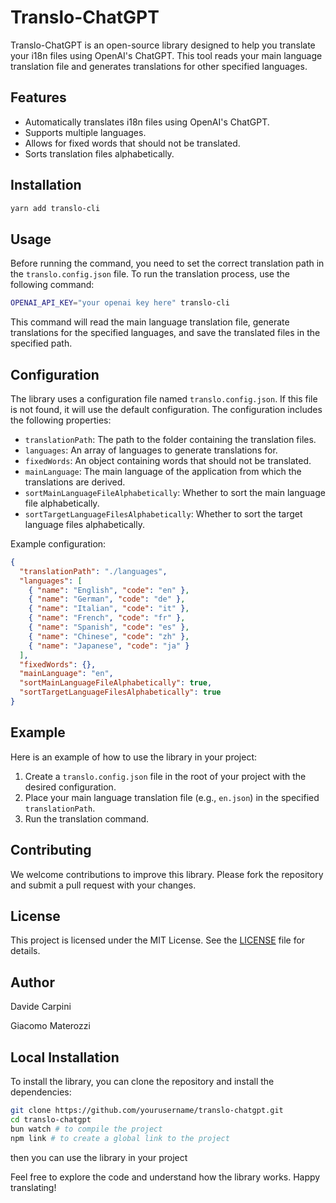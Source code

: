 # Translo-ChatGPT

Translo-ChatGPT is an open-source library designed to help you translate your i18n files using OpenAI's ChatGPT. This tool reads your main language translation file and generates translations for other specified languages.

## Features

- Automatically translates i18n files using OpenAI's ChatGPT.
- Supports multiple languages.
- Allows for fixed words that should not be translated.
- Sorts translation files alphabetically.

## Installation

```bash
yarn add translo-cli
```

## Usage

Before running the command, you need to set the correct translation path in the `translo.config.json` file.
To run the translation process, use the following command:

```bash
OPENAI_API_KEY="your openai key here" translo-cli
```

This command will read the main language translation file, generate translations for the specified languages, and save the translated files in the specified path.

## Configuration

The library uses a configuration file named `translo.config.json`. If this file is not found, it will use the default configuration. The configuration includes the following properties:

- `translationPath`: The path to the folder containing the translation files.
- `languages`: An array of languages to generate translations for.
- `fixedWords`: An object containing words that should not be translated.
- `mainLanguage`: The main language of the application from which the translations are derived.
- `sortMainLanguageFileAlphabetically`: Whether to sort the main language file alphabetically.
- `sortTargetLanguageFilesAlphabetically`: Whether to sort the target language files alphabetically.

Example configuration:

```json
{
  "translationPath": "./languages",
  "languages": [
    { "name": "English", "code": "en" },
    { "name": "German", "code": "de" },
    { "name": "Italian", "code": "it" },
    { "name": "French", "code": "fr" },
    { "name": "Spanish", "code": "es" },
    { "name": "Chinese", "code": "zh" },
    { "name": "Japanese", "code": "ja" }
  ],
  "fixedWords": {},
  "mainLanguage": "en",
  "sortMainLanguageFileAlphabetically": true,
  "sortTargetLanguageFilesAlphabetically": true
}
```

## Example

Here is an example of how to use the library in your project:

1. Create a `translo.config.json` file in the root of your project with the desired configuration.
2. Place your main language translation file (e.g., `en.json`) in the specified `translationPath`.
3. Run the translation command.

## Contributing

We welcome contributions to improve this library. Please fork the repository and submit a pull request with your changes.

## License

This project is licensed under the MIT License. See the [LICENSE](LICENSE) file for details.

## Author

Davide Carpini

Giacomo Materozzi

## Local Installation

To install the library, you can clone the repository and install the dependencies:

```bash
git clone https://github.com/yourusername/translo-chatgpt.git
cd translo-chatgpt
bun watch # to compile the project
npm link # to create a global link to the project
```

then you can use the library in your project

Feel free to explore the code and understand how the library works. Happy translating!
